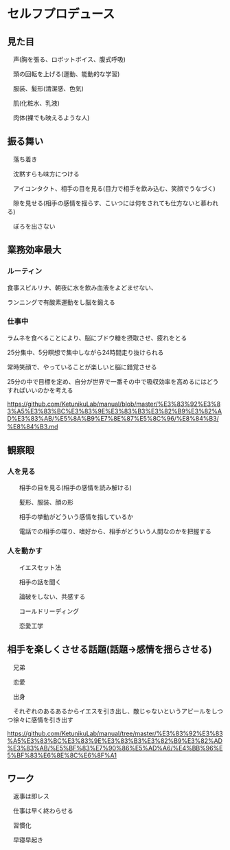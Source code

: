 # セルフプロデュース

## 見た目

　声(胸を張る、ロボットボイス、腹式呼吸)

　頭の回転を上げる(運動、能動的な学習)

　服装、髪形(清潔感、色気)

　肌(化粧水、乳液)

　肉体(裸でも映えるような人)

## 振る舞い

　落ち着き

　沈黙すらも味方につける

　アイコンタクト、相手の目を見る(目力で相手を飲み込む、笑顔でうなづく)

　隙を見せる(相手の感情を揺らす、こいつには何をされても仕方ないと慕われる)

　ぼろを出さない
 
## 業務効率最大

### ルーティン
  食事スピルリナ、朝夜に水を飲み血液をよどませない、

  ランニングで有酸素運動をし脳を鍛える

### 仕事中
  ラムネを食べることにより、脳にブドウ糖を摂取させ、疲れをとる

  25分集中、5分瞑想で集中しながら24時間走り抜けられる

  常時笑顔で、やっていることが楽しいと脳に錯覚させる
  
  25分の中で目標を定め、自分が世界で一番その中で吸収効率を高めるにはどうすればいいのかを考える

https://github.com/KetunikuLab/manual/blob/master/%E3%83%92%E3%83%A5%E3%83%BC%E3%83%9E%E3%83%B3%E3%82%B9%E3%82%AD%E3%83%AB/%E5%8A%B9%E7%8E%87%E5%8C%96/%E8%84%B3/%E8%84%B3.md
　
## 観察眼

### 人を見る

　　相手の目を見る(相手の感情を読み解ける)

　　髪形、服装、顔の形

　　相手の挙動がどういう感情を指しているか

　　電話での相手の喋り、嗜好から、相手がどういう人間なのかを把握する

### 人を動かす

　　イエスセット法

　　相手の話を聞く

　　論破をしない、共感する

　　コールドリーディング

　　恋愛工学
　　
 ## 相手を楽しくさせる話題(話題→感情を揺らさせる)

　兄弟

　恋愛

　出身

　それぞれのあるあるからイエスを引き出し、敵じゃないというアピールをしつつ徐々に感情を引き出す

https://github.com/KetunikuLab/manual/tree/master/%E3%83%92%E3%83%A5%E3%83%BC%E3%83%9E%E3%83%B3%E3%82%B9%E3%82%AD%E3%83%AB/%E5%BF%83%E7%90%86%E5%AD%A6/%E4%BB%96%E5%BF%83%E6%8E%8C%E6%8F%A1


## ワーク

　返事は即レス

　仕事は早く終わらせる

　習慣化

　早寝早起き
